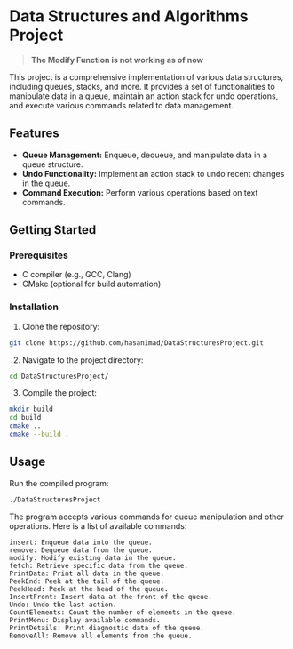 # Data Structures and Algorithms Project
> **The Modify Function is not working as of now**

This project is a comprehensive implementation of various data structures, including queues, stacks, and more. It provides a set of functionalities to manipulate data in a queue, maintain an action stack for undo operations, and execute various commands related to data management.

## Features

- **Queue Management:** Enqueue, dequeue, and manipulate data in a queue structure.
- **Undo Functionality:** Implement an action stack to undo recent changes in the queue.
- **Command Execution:** Perform various operations based on text commands.

## Getting Started

### Prerequisites

- C compiler (e.g., GCC, Clang)
- CMake (optional for build automation)

### Installation

1. Clone the repository:
```bash
git clone https://github.com/hasanimad/DataStructuresProject.git
```
2. Navigate to the project directory:
```sh
cd DataStructuresProject/
```
3. Compile the project:
```bash
mkdir build
cd build
cmake ..
cmake --build .
```
## Usage

Run the compiled program:
```bash
./DataStructuresProject
```
The program accepts various commands for queue manipulation and other operations. Here is a list of available commands:

    insert: Enqueue data into the queue.
    remove: Dequeue data from the queue.
    modify: Modify existing data in the queue.
    fetch: Retrieve specific data from the queue.
    PrintData: Print all data in the queue.
    PeekEnd: Peek at the tail of the queue.
    PeekHead: Peek at the head of the queue.
    InsertFront: Insert data at the front of the queue.
    Undo: Undo the last action.
    CountElements: Count the number of elements in the queue.
    PrintMenu: Display available commands.
    PrintDetails: Print diagnostic data of the queue.
    RemoveAll: Remove all elements from the queue.


